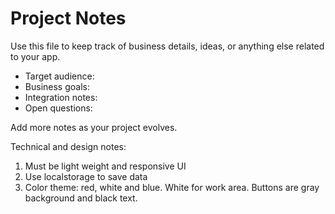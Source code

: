 # Project Notes

Use this file to keep track of business details, ideas, or anything else related to your app.

- Target audience:
- Business goals:
- Integration notes:
- Open questions:

Add more notes as your project evolves.

Technical and design notes:
1. Must be light weight and responsive UI
2. Use localstorage to save data
3. Color theme: red, white and blue. White for work area. Buttons are gray background and black text.